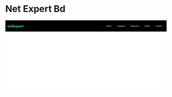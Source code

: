 # Net Expert Bd

![netExpert](./src/assets/netexpert.png)

<!-- Colors:

1. #1995AD,
2. #A1D6E2,
3. #F1F1F2
 -->

 <!-- <swiper-container
        // space-between="10"
        // slides-per-view="3"
        pagination="true"
        navigation="true"
        pagination-clickable="true"
        effect="cube"
        grab-cursor="true"
        // cube-effect-shadow="true"
        // cube-effect-slide-shadows="true"
        // cube-effect-shadow-offset="20"
        // cube-effect-shadow-scale="0.94"
        style={{
          "--swiper-navigation-color": "#fff",
          "--swiper-pagination-color": "#fff",
        }}
        breakpoints={JSON.stringify({
          640: {
            slidesPerView: 2,
            spaceBetween: 20,
          },

          768: {
            slidesPerView: 2,
            spaceBetween: 20,
          },

          1024: {
            slidesPerView: 1,
            spaceBetween: 20,
          },
        })}
      >
        <swiper-slide lazy="true">
          <img
            src="https://source.unsplash.com/slightly-opened-silver-macbook-mP7aPSUm7aE"
            loading="lazy"
            alt=""
          />
        </swiper-slide>

        <swiper-slide lazy="true">
          <img
            src="https://source.unsplash.com/slightly-opened-silver-macbook-mP7aPSUm7aE"
            loading="lazy"
            alt=""
          />
        </swiper-slide>

        <swiper-slide lazy="true">
          <img
            src="https://source.unsplash.com/slightly-opened-silver-macbook-mP7aPSUm7aE"
            loading="lazy"
            alt=""
          />
        </swiper-slide>
        <swiper-slide lazy="true">
          <img
            src="https://source.unsplash.com/slightly-opened-silver-macbook-mP7aPSUm7aE"
            loading="lazy"
            alt=""
          />
        </swiper-slide>
      </swiper-container> -->
